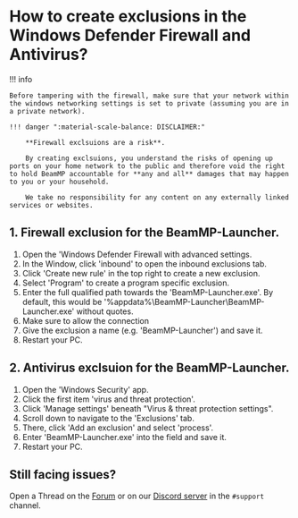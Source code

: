 # How to create exclusions in the Windows Defender Firewall and Antivirus?

!!! info
    
    Before tampering with the firewall, make sure that your network within the windows networking settings is set to private (assuming you are in a private network).

    !!! danger ":material-scale-balance: DISCLAIMER:"

        **Firewall exclsuions are a risk**.

        By creating exclsuions, you understand the risks of opening up ports on your home network to the public and therefore void the right to hold BeamMP accountable for **any and all** damages that may happen to you or your household.

        We take no responsibility for any content on any externally linked services or websites.

## 1. Firewall exclusion for the BeamMP-Launcher.

1. Open the 'Windows Defender Firewall with advanced settings.
2. In the Window, click 'inbound' to open the inbound exclusions tab.
3. Click 'Create new rule' in the top right to create a new exclusion.
4. Select 'Program' to create a program specific exclusion.
5. Enter the full qualified path towards the 'BeamMP-Launcher.exe'. By default, this would be '%appdata%\BeamMP-Launcher\BeamMP-Launcher.exe' without quotes.
6. Make sure to allow the connection
7. Give the exclusion a name (e.g. 'BeamMP-Launcher') and save it.
8. Restart your PC.

## 2. Antivirus exclsuion for the BeamMP-Launcher.

1. Open the 'Windows Security' app.
2. Click the first item 'virus and threat protection'.
3. Click 'Manage settings' beneath "Virus & threat protection settings".
4. Scroll down to navigate to the 'Exclusions' tab.
5. There, click 'Add an exclusion' and select 'process'.
6. Enter 'BeamMP-Launcher.exe' into the field and save it.
7. Restart your PC.

## Still facing issues?

Open a Thread on the [Forum](https://forum.beammp.com) or on our [Discord server](https://discord.gg/beammp) in the `#support` channel.
